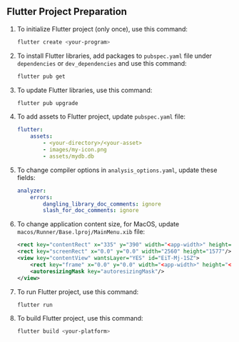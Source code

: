 ## Flutter Project Preparation

1. To initialize Flutter project (only once), use this command:
    ```bash
    flutter create <your-program>
    ```
2. To install Flutter libraries, 
    add packages to `pubspec.yaml` file under `dependencies` or `dev_dependencies`
    and use this command:
    ```bash
    flutter pub get
    ```
3. To update Flutter libraries, use this command:
    ```bash
    flutter pub upgrade
    ```
4. To add assets to Flutter project, update `pubspec.yaml` file:
    ```yaml
    flutter:
        assets:
            - <your-directory>/<your-asset>
            - images/my-icon.png
            - assets/mydb.db
    ```
5. To change compiler options in `analysis_options.yaml`, update these fields:
    ```yaml
    analyzer:
        errors:
            dangling_library_doc_comments: ignore
            slash_for_doc_comments: ignore
    ```
6. To change application content size,
    for MacOS, update `macos/Runner/Base.lproj/MainMenu.xib` file:
    ```xml
    <rect key="contentRect" x="335" y="390" width="<app-width>" height="<app-height>"/>
    <rect key="screenRect" x="0.0" y="0.0" width="2560" height="1577"/>
    <view key="contentView" wantsLayer="YES" id="EiT-Mj-1SZ">
        <rect key="frame" x="0.0" y="0.0" width="<app-width>" height="<app-height>"/>
        <autoresizingMask key="autoresizingMask"/>
    </view>
    ```
7. To run Flutter project, use this command:
    ```bash
    flutter run
    ```
8. To build Flutter project, use this command:
    ```bash
    flutter build <your-platform>
    ```
